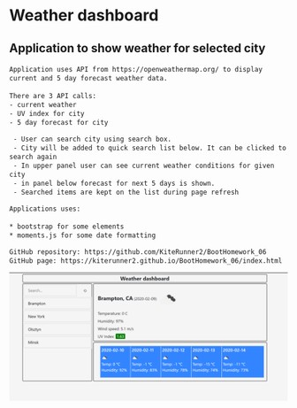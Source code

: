 # Weather dashboard


## Application to show weather for selected city

```
Application uses API from https://openweathermap.org/ to display current and 5 day forecast weather data.

There are 3 API calls:
- current weather
- UV index for city
- 5 day forecast for city

```

```
 - User can search city using search box.
 - City will be added to quick search list below. It can be clicked to search again
 - In upper panel user can see current weather conditions for given city
 - in panel below forecast for next 5 days is shown.
 - Searched items are kept on the list during page refresh

 ```

 ```
 Applications uses:

 * bootstrap for some elements
 * moments.js for some date formatting

 ```

 ```
 GitHub repository: https://github.com/KiteRunner2/BootHomework_06
 GitHub page: https://kiterunner2.github.io/BootHomework_06/index.html

 ```

 ![App Screenshot](./assets/app.png)

